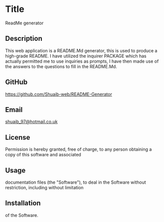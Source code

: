 # Title
ReadMe generator 
## Description
This web application is a README.Md generator, this is used to produce a high-grade README. I have utilized the inquirer PACKAGE which has actually permitted me to use inquiries as prompts, I have then made use of the answers to the questions to fill in the README.Md.
## GitHub
https://github.com/Shuaib-web/README-Generator
## Email
shuaib_97@hotmail.co.uk
## License
Permission is hereby granted, free of charge, to any person obtaining a copy of this software and associated
## Usage
documentation files (the "Software"), to deal in the Software without restriction, including without limitation
## Installation
of the Software.
